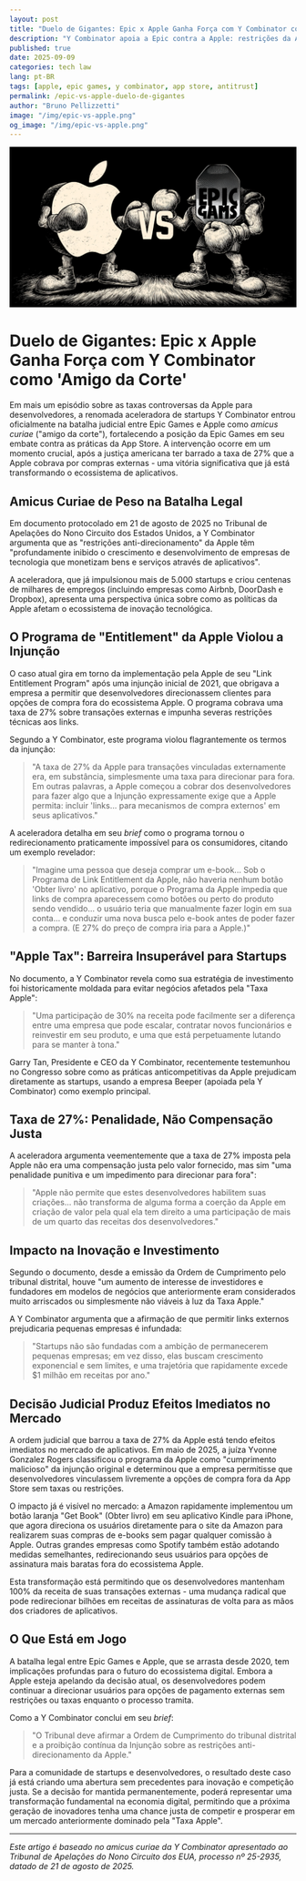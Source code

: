 ```yaml
---
layout: post
title: "Duelo de Gigantes: Epic x Apple Ganha Força com Y Combinator como 'Amigo da Corte'"
description: "Y Combinator apoia a Epic contra a Apple: restrições da App Store e “Apple Tax” de 27% ameaçam startups e inovação no mercado de aplicativos."
published: true
date: 2025-09-09
categories: tech law
lang: pt-BR
tags: [apple, epic games, y combinator, app store, antitrust]
permalink: /epic-vs-apple-duelo-de-gigantes
author: "Bruno Pellizzetti"
image: "/img/epic-vs-apple.png"
og_image: "/img/epic-vs-apple.png"
---
```


![IA nas entrevistas de emprego](/img/epic-vs-apple.png)

# Duelo de Gigantes: Epic x Apple Ganha Força com Y Combinator como 'Amigo da Corte'

Em mais um episódio sobre as taxas controversas da Apple para desenvolvedores, a renomada aceleradora de startups Y Combinator entrou oficialmente na batalha judicial entre Epic Games e Apple como _amicus curiae_ ("amigo da corte"), fortalecendo a posição da Epic Games em seu embate contra as práticas da App Store. A intervenção ocorre em um momento crucial, após a justiça americana ter barrado a taxa de 27% que a Apple cobrava por compras externas - uma vitória significativa que já está transformando o ecossistema de aplicativos.

## Amicus Curiae de Peso na Batalha Legal

Em documento protocolado em 21 de agosto de 2025 no Tribunal de Apelações do Nono Circuito dos Estados Unidos, a Y Combinator argumenta que as "restrições anti-direcionamento" da Apple têm "profundamente inibido o crescimento e desenvolvimento de empresas de tecnologia que monetizam bens e serviços através de aplicativos".

A aceleradora, que já impulsionou mais de 5.000 startups e criou centenas de milhares de empregos (incluindo empresas como Airbnb, DoorDash e Dropbox), apresenta uma perspectiva única sobre como as políticas da Apple afetam o ecossistema de inovação tecnológica.

## O Programa de "Entitlement" da Apple Violou a Injunção

O caso atual gira em torno da implementação pela Apple de seu "Link Entitlement Program" após uma injunção inicial de 2021, que obrigava a empresa a permitir que desenvolvedores direcionassem clientes para opções de compra fora do ecossistema Apple. O programa cobrava uma taxa de 27% sobre transações externas e impunha severas restrições técnicas aos links.

Segundo a Y Combinator, este programa violou flagrantemente os termos da injunção:

> "A taxa de 27% da Apple para transações vinculadas externamente era, em substância, simplesmente uma taxa para direcionar para fora. Em outras palavras, a Apple começou a cobrar dos desenvolvedores para fazer algo que a Injunção expressamente exige que a Apple permita: incluir 'links... para mecanismos de compra externos' em seus aplicativos."

A aceleradora detalha em seu _brief_ como o programa tornou o redirecionamento praticamente impossível para os consumidores, citando um exemplo revelador:

> "Imagine uma pessoa que deseja comprar um e-book... Sob o Programa de Link Entitlement da Apple, não haveria nenhum botão 'Obter livro' no aplicativo, porque o Programa da Apple impedia que links de compra aparecessem como botões ou perto do produto sendo vendido... o usuário teria que manualmente fazer login em sua conta... e conduzir uma nova busca pelo e-book antes de poder fazer a compra. (E 27% do preço de compra iria para a Apple.)"

## "Apple Tax": Barreira Insuperável para Startups

No documento, a Y Combinator revela como sua estratégia de investimento foi historicamente moldada para evitar negócios afetados pela "Taxa Apple":

> "Uma participação de 30% na receita pode facilmente ser a diferença entre uma empresa que pode escalar, contratar novos funcionários e reinvestir em seu produto, e uma que está perpetuamente lutando para se manter à tona."

Garry Tan, Presidente e CEO da Y Combinator, recentemente testemunhou no Congresso sobre como as práticas anticompetitivas da Apple prejudicam diretamente as startups, usando a empresa Beeper (apoiada pela Y Combinator) como exemplo principal.

## Taxa de 27%: Penalidade, Não Compensação Justa

A aceleradora argumenta veementemente que a taxa de 27% imposta pela Apple não era uma compensação justa pelo valor fornecido, mas sim "uma penalidade punitiva e um impedimento para direcionar para fora":

> "Apple não permite que estes desenvolvedores habilitem suas criações... não transforma de alguma forma a coerção da Apple em criação de valor pela qual ela tem direito a uma participação de mais de um quarto das receitas dos desenvolvedores."

## Impacto na Inovação e Investimento

Segundo o documento, desde a emissão da Ordem de Cumprimento pelo tribunal distrital, houve "um aumento de interesse de investidores e fundadores em modelos de negócios que anteriormente eram considerados muito arriscados ou simplesmente não viáveis à luz da Taxa Apple."

A Y Combinator argumenta que a afirmação de que permitir links externos prejudicaria pequenas empresas é infundada:

> "Startups não são fundadas com a ambição de permanecerem pequenas empresas; em vez disso, elas buscam crescimento exponencial e sem limites, e uma trajetória que rapidamente excede $1 milhão em receitas por ano."

## Decisão Judicial Produz Efeitos Imediatos no Mercado

A ordem judicial que barrou a taxa de 27% da Apple está tendo efeitos imediatos no mercado de aplicativos. Em maio de 2025, a juíza Yvonne Gonzalez Rogers classificou o programa da Apple como "cumprimento malicioso" da injunção original e determinou que a empresa permitisse que desenvolvedores vinculassem livremente a opções de compra fora da App Store sem taxas ou restrições.

O impacto já é visível no mercado: a Amazon rapidamente implementou um botão laranja "Get Book" (Obter livro) em seu aplicativo Kindle para iPhone, que agora direciona os usuários diretamente para o site da Amazon para realizarem suas compras de e-books sem pagar qualquer comissão à Apple. Outras grandes empresas como Spotify também estão adotando medidas semelhantes, redirecionando seus usuários para opções de assinatura mais baratas fora do ecossistema Apple.

Esta transformação está permitindo que os desenvolvedores mantenham 100% da receita de suas transações externas - uma mudança radical que pode redirecionar bilhões em receitas de assinaturas de volta para as mãos dos criadores de aplicativos.

## O Que Está em Jogo

A batalha legal entre Epic Games e Apple, que se arrasta desde 2020, tem implicações profundas para o futuro do ecossistema digital. Embora a Apple esteja apelando da decisão atual, os desenvolvedores podem continuar a direcionar usuários para opções de pagamento externas sem restrições ou taxas enquanto o processo tramita.

Como a Y Combinator conclui em seu _brief_:

> "O Tribunal deve afirmar a Ordem de Cumprimento do tribunal distrital e a proibição contínua da Injunção sobre as restrições anti-direcionamento da Apple."

Para a comunidade de startups e desenvolvedores, o resultado deste caso já está criando uma abertura sem precedentes para inovação e competição justa. Se a decisão for mantida permanentemente, poderá representar uma transformação fundamental na economia digital, permitindo que a próxima geração de inovadores tenha uma chance justa de competir e prosperar em um mercado anteriormente dominado pela "Taxa Apple".

---

*Este artigo é baseado no amicus curiae da Y Combinator apresentado ao Tribunal de Apelações do Nono Circuito dos EUA, processo nº 25-2935, datado de 21 de agosto de 2025.*